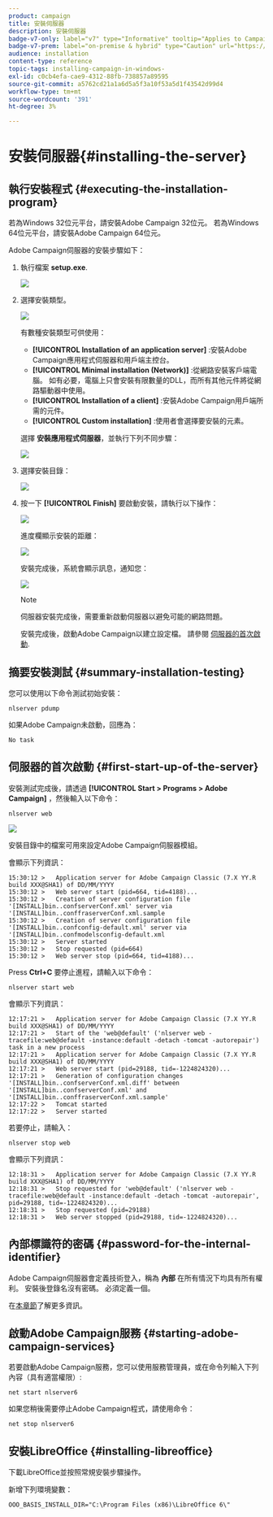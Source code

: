 ```yaml
---
product: campaign
title: 安裝伺服器
description: 安裝伺服器
badge-v7-only: label="v7" type="Informative" tooltip="Applies to Campaign Classic v7 only"
badge-v7-prem: label="on-premise & hybrid" type="Caution" url="https://experienceleague.adobe.com/docs/campaign-classic/using/installing-campaign-classic/architecture-and-hosting-models/hosting-models-lp/hosting-models.html?lang=en" tooltip="Applies to on-premise and hybrid deployments only"
audience: installation
content-type: reference
topic-tags: installing-campaign-in-windows-
exl-id: c0cb4efa-cae9-4312-88fb-738857a89595
source-git-commit: a5762cd21a1a6d5a5f3a10f53a5d1f43542d99d4
workflow-type: tm+mt
source-wordcount: '391'
ht-degree: 3%

---
```


# 安裝伺服器{#installing-the-server}



## 執行安裝程式 {#executing-the-installation-program}

若為Windows 32位元平台，請安裝Adobe Campaign 32位元。 若為Windows 64位元平台，請安裝Adobe Campaign 64位元。

Adobe Campaign伺服器的安裝步驟如下：

1. 執行檔案 **setup.exe**.

   ![](assets/s_ncs_install_installer_01.png)

1. 選擇安裝類型。

   ![](assets/s_ncs_install_installer_01a.png)

   有數種安裝類型可供使用：

   * **[!UICONTROL Installation of an application server]** :安裝Adobe Campaign應用程式伺服器和用戶端主控台。
   * **[!UICONTROL Minimal installation (Network)]** :從網路安裝客戶端電腦。 如有必要，電腦上只會安裝有限數量的DLL，而所有其他元件將從網路驅動器中使用。
   * **[!UICONTROL Installation of a client]** :安裝Adobe Campaign用戶端所需的元件。
   * **[!UICONTROL Custom installation]** :使用者會選擇要安裝的元素。

   選擇 **安裝應用程式伺服器**，並執行下列不同步驟：

   ![](assets/s_ncs_install_installer_02.png)

1. 選擇安裝目錄：

   ![](assets/s_ncs_install_installer_03.png)

1. 按一下 **[!UICONTROL Finish]** 要啟動安裝，請執行以下操作：

   ![](assets/s_ncs_install_installer_04.png)

   進度欄顯示安裝的距離：

   ![](assets/s_ncs_install_installer_05.png)

   安裝完成後，系統會顯示訊息，通知您：

   ![](assets/s_ncs_install_installer_06.png)

   >[!NOTE]
   >
   >伺服器安裝完成後，需要重新啟動伺服器以避免可能的網路問題。

   安裝完成後，啟動Adobe Campaign以建立設定檔。 請參閱 [伺服器的首次啟動](#first-start-up-of-the-server).

## 摘要安裝測試 {#summary-installation-testing}

您可以使用以下命令測試初始安裝：

```
nlserver pdump
```

如果Adobe Campaign未啟動，回應為：

```
No task
```

## 伺服器的首次啟動 {#first-start-up-of-the-server}

安裝測試完成後，請透過 **[!UICONTROL Start > Programs > Adobe Campaign]** ，然後輸入以下命令：

```
nlserver web
```

![](assets/s_ncs_install_cmd_nlserverweb.png)

安裝目錄中的檔案可用來設定Adobe Campaign伺服器模組。

會顯示下列資訊：

```
15:30:12 >   Application server for Adobe Campaign Classic (7.X YY.R build XXX@SHA1) of DD/MM/YYYY
15:30:12 >   Web server start (pid=664, tid=4188)...
15:30:12 >   Creation of server configuration file '[INSTALL]bin..confserverConf.xml' server via '[INSTALL]bin..conffraserverConf.xml.sample
15:30:12 >   Creation of server configuration file '[INSTALL]bin..confconfig-default.xml' server via '[INSTALL]bin..confmodelsconfig-default.xml
15:30:12 >   Server started
15:30:12 >   Stop requested (pid=664)
15:30:12 >   Web server stop (pid=664, tid=4188)...
```

Press **Ctrl+C** 要停止進程，請輸入以下命令：

```
nlserver start web
```

會顯示下列資訊：

```
12:17:21 >   Application server for Adobe Campaign Classic (7.X YY.R build XXX@SHA1) of DD/MM/YYYY
12:17:21 >   Start of the 'web@default' ('nlserver web -tracefile:web@default -instance:default -detach -tomcat -autorepair') task in a new process 
12:17:21 >   Application server for Adobe Campaign Classic (7.X YY.R build XXX@SHA1) of DD/MM/YYYY
12:17:21 >   Web server start (pid=29188, tid=-1224824320)...
12:17:21 >   Generation of configuration changes '[INSTALL]bin..confserverConf.xml.diff' between '[INSTALL]bin..confserverConf.xml' and '[INSTALL]bin..conffraserverConf.xml.sample'
12:17:22 >   Tomcat started
12:17:22 >   Server started
```

若要停止，請輸入：

```
nlserver stop web
```

會顯示下列資訊：

```
12:18:31 >   Application server for Adobe Campaign Classic (7.X YY.R build XXX@SHA1) of DD/MM/YYYY
12:18:31 >   Stop requested for 'web@default' ('nlserver web -tracefile:web@default -instance:default -detach -tomcat -autorepair', pid=29188, tid=-1224824320)...
12:18:31 >   Stop requested (pid=29188)
12:18:31 >   Web server stopped (pid=29188, tid=-1224824320)...
```

## 內部標識符的密碼 {#password-for-the-internal-identifier}

Adobe Campaign伺服器會定義技術登入，稱為 **內部** 在所有情況下均具有所有權利。 安裝後登錄名沒有密碼。 必須定義一個。

在[本章節](../../installation/using/configuring-campaign-server.md#internal-identifier)了解更多資訊。

## 啟動Adobe Campaign服務 {#starting-adobe-campaign-services}

若要啟動Adobe Campaign服務，您可以使用服務管理員，或在命令列輸入下列內容（具有適當權限）:

```
net start nlserver6
```

如果您稍後需要停止Adobe Campaign程式，請使用命令：

```
net stop nlserver6
```

## 安裝LibreOffice {#installing-libreoffice}

下載LibreOffice並按照常規安裝步驟操作。

新增下列環境變數：

```
OOO_BASIS_INSTALL_DIR="C:\Program Files (x86)\LibreOffice 6\"
```
